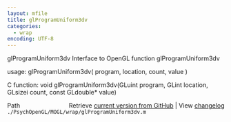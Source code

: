 ```yaml
---
layout: mfile
title: glProgramUniform3dv
categories:
  - wrap
encoding: UTF-8
---
```


glProgramUniform3dv  Interface to OpenGL function glProgramUniform3dv  

usage:  glProgramUniform3dv( program, location, count, value )  

C function:  void glProgramUniform3dv(GLuint program, GLint location, GLsizei count, const GLdouble\* value)  


<div class="code_header" style="text-align:right;">
  <span style="float:left;">Path&nbsp;&nbsp;</span> <span class="counter">Retrieve <a href=
  "https://raw.github.com/Psychtoolbox-3/Psychtoolbox-3/beta/./PsychOpenGL/MOGL/wrap/glProgramUniform3dv.m">current version from GitHub</a> | View <a href=
  "https://github.com/Psychtoolbox-3/Psychtoolbox-3/commits/beta/./PsychOpenGL/MOGL/wrap/glProgramUniform3dv.m">changelog</a></span>
</div>
<div class="code">
  <code>./PsychOpenGL/MOGL/wrap/glProgramUniform3dv.m</code>
</div>

